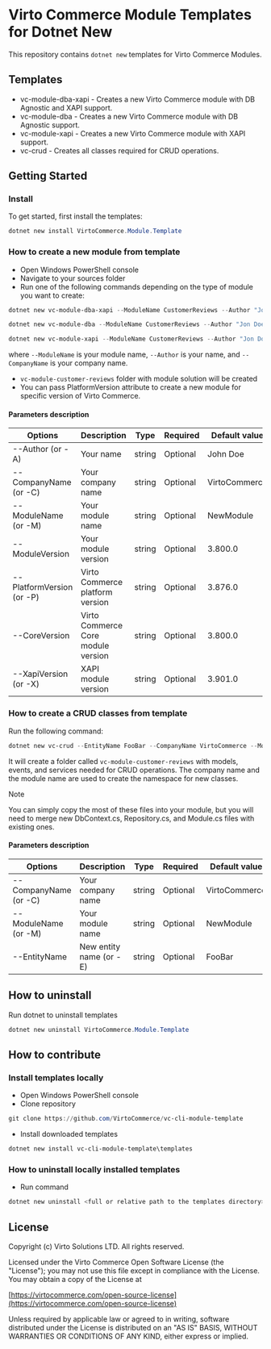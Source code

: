 # Virto Commerce Module Templates for Dotnet New

This repository contains `dotnet new` templates for Virto Commerce Modules.

## Templates
* vc-module-dba-xapi - Creates a new Virto Commerce module with DB Agnostic and XAPI support.
* vc-module-dba - Creates a new Virto Commerce module with DB Agnostic support.
* vc-module-xapi - Creates a new Virto Commerce module with XAPI support.
* vc-crud - Creates all classes required for CRUD operations.

## Getting Started

### Install

To get started, first install the templates:

```powershell
dotnet new install VirtoCommerce.Module.Template
```

### How to create a new module from template

* Open Windows PowerShell console
* Navigate to your sources folder
* Run one of the following commands depending on the type of module you want to create:

```powershell 
dotnet new vc-module-dba-xapi --ModuleName CustomerReviews --Author "Jon Doe" --CompanyName VirtoCommerce
```

```powershell
dotnet new vc-module-dba --ModuleName CustomerReviews --Author "Jon Doe" --CompanyName VirtoCommerce
```

```powershell
dotnet new vc-module-xapi --ModuleName CustomerReviews --Author "Jon Doe" --CompanyName VirtoCommerce
```

where `--ModuleName` is your module name, `--Author` is your name, and `--CompanyName` is your company name.

* `vc-module-customer-reviews` folder with module solution will be created
* You can pass PlatformVersion attribute to create a new module for specific version of Virto Commerce.  

#### Parameters description

| Options | Description | Type | Required | Default value |
|--------|-------------|------|----------|---------------|
| --Author (or -A) | Your name | string | Optional| John Doe |
| --CompanyName (or -C) | Your company name| string | Optional | VirtoCommerce |
| --ModuleName (or -M) | Your module name | string | Optional | NewModule |
| --ModuleVersion | Your module version | string | Optional | 3.800.0 |
| --PlatformVersion (or -P) | Virto Commerce platform version | string | Optional | 3.876.0 |
| --CoreVersion | Virto Commerce Core module version | string | Optional | 3.800.0 |
| --XapiVersion (or -X) | XAPI module version | string | Optional | 3.901.0 |

### How to create a CRUD classes from template

Run the following command:

```powershell
dotnet new vc-crud --EntityName FooBar --CompanyName VirtoCommerce --ModuleName CustomerReviews
```

It will create a folder called `vc-module-customer-reviews` with models, events, and services needed for CRUD operations. The company name and the module name are used to create the namespace for new classes.

> [!NOTE]
> You can simply copy the most of these files into your module, but you will need to merge new DbContext.cs, Repository.cs, and Module.cs files with existing ones.

#### Parameters description

| Options | Description | Type | Required | Default value |
|--------|-------------|------|----------|---------------|
| --CompanyName (or -C) | Your company name| string | Optional | VirtoCommerce |
| --ModuleName (or -M) | Your module name | string | Optional | NewModule |
| --EntityName | New entity name (or -E) | string | Optional | FooBar |

## How to uninstall

Run dotnet to uninstall templates

```powershell
dotnet new uninstall VirtoCommerce.Module.Template
```

## How to contribute

### Install templates locally

* Open Windows PowerShell console
* Clone repository

```powershell
git clone https://github.com/VirtoCommerce/vc-cli-module-template
```

* Install downloaded templates

```powershell
dotnet new install vc-cli-module-template\templates
```

### How to uninstall locally installed templates

* Run command

```powershell
dotnet new uninstall <full or relative path to the templates directory>
```

## License

Copyright (c) Virto Solutions LTD. All rights reserved.

Licensed under the Virto Commerce Open Software License (the "License"); you
may not use this file except in compliance with the License. You may
obtain a copy of the License at

[https://virtocommerce.com/open-source-license](https://virtocommerce.com/open-source-license)

Unless required by applicable law or agreed to in writing, software
distributed under the License is distributed on an "AS IS" BASIS,
WITHOUT WARRANTIES OR CONDITIONS OF ANY KIND, either express or
implied.
